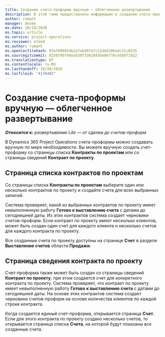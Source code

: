 ```yaml
---
title: Создание счета-проформы вручную — облегченное развертывание
description: В этой теме предоставлена информация о создании счета-проформы вручную в Project Operations.
author: rumant
manager: Annbe
ms.date: 10/19/2020
ms.topic: article
ms.service: project-operations
ms.reviewer: kfend
ms.author: rumant
ms.openlocfilehash: 87ef090454b2a7ab997e7c21d8d10badc31c8235
ms.sourcegitcommit: 625878bf48ea530f3381843be0e778cebbbf1922
ms.translationtype: HT
ms.contentlocale: ru-RU
ms.lasthandoff: 10/30/2020
ms.locfileid: "4176402"
---
```

# <a name="create-a-manual-proforma-invoice---lite"></a>Создание счета-проформы вручную — облегченное развертывание

_**Относится к:** развертывание Lite — от сделки до счетов-проформ_

В Dynamics 365 Project Operations счета-проформы можно создавать вручную по мере необходимости. Вы можете вручную создать счет-проформу со страницы списка **Контракты по проектам** или со страницы сведений **Контракт по проекту**.

##  <a name="project-contracts-list-page"></a>Страница списка контрактов по проектам

Со страницы списка **Контракты по проектам** выберите один или несколько контрактов по проекту и создайте счета для всех выбранных записей.

Система проверяет, какой из выбранных контрактов по проекту имеет невыполненную работу **Готово к выставлению счета** с датами до сегодняшней даты. Из этих контрактов система создает черновики счетов-проформ. Если контракт по проекту имеет несколько клиентов, может быть создан один счет для каждого клиента и несколько счетов для каждого контракта по проекту.

Все созданные счета по проекту доступны на странице **Счет** в разделе **Выставление счетов** области **Продажи**.

## <a name="project-contract-details-page"></a>Страница сведения контракта по проекту

Счет-проформа также может быть создан со страницы сведений **Контракт по проекту**, при этом создается счет для конкретного контракта по проекту. Система проверяет, что контракт по проекту имеет невыполненную работу **Готово к выставлению счета** с датами до сегодняшней даты. На основе этих контрактов система создает черновики счетов-проформ на основе количества клиентов по каждой строке контракта.

Когда создается единый счет-проформа, открывается страница **Счет**. Если для этого контракта по проекту создано несколько счетов, то открывается страница списка **Счета**, на которой будут показаны все созданные счета.
